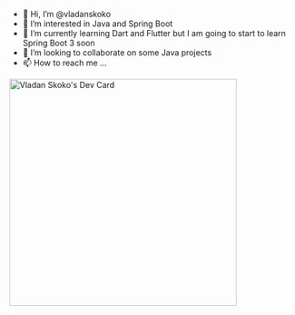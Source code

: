 - 👋 Hi, I’m @vladanskoko
- 👀 I’m interested in Java and Spring Boot
- 🌱 I’m currently learning Dart and Flutter but I am going to start to learn Spring Boot 3 soon
- 💞️ I’m looking to collaborate on some Java projects
- 📫 How to reach me ...

<!---
vladanskoko/vladanskoko is a ✨ special ✨ repository because its `README.md` (this file) appears on your GitHub profile.
You can click the Preview link to take a look at your changes.
--->

<a href="https://app.daily.dev/vladanskoko"><img src="https://api.daily.dev/devcards/72dd62a676104f08bbe6433d54cdb2b4.png?r=lme" width="400" alt="Vladan Skoko's Dev Card"/></a>
